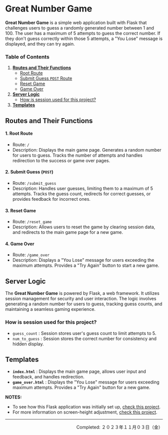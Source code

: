 # Great Number Game

**Great Number Game** is a simple web application built with Flask that challenges users to guess a randomly generated number between 1 and 100. The user has a maximum of 5 attempts to guess the correct number. If they don't guess correctly within those 5 attempts, a "You Lose" message is displayed, and they can try again.

### Table of Contents

1. [**Routes and Their Functions**](#routes-and-their-functions)
    - [Root Route](#1-root-route)
    - [Submit Guess `POST` Route](#2-submit-guess-post)
    - [Reset Game](#3-reset-game)
    - [Game Over](#4-game-over)
2. [**Server Logic**](#server-logic)
    - [How is session used for this project?](#how-is-session-used-for-this-project)
3. [**Templates**](#templates)

## Routes and Their Functions

<!-- <div align="center">
<img src="./imgs" width="450px" height="auto">
</div> -->

#### 1. Root Route

- Route: `/`
- Description: Displays the main game page. Generates a random number for users to guess. Tracks the number of attempts and handles redirection to the success or game over pages.

#### 2. Submit Guess (`POST`)

- Route: `/submit_guess`
- Description: Handles user guesses, limiting them to a maximum of 5 attempts. Tracks the guess count, redirects for correct guesses, or provides feedback for incorrect ones.

#### 3. Reset Game

- Route: `/reset_game`
- Description: Allows users to reset the game by clearing session data, and redirects to the main game page for a new game.

#### 4. Game Over

- Route: `/game_over`
- Description: Displays a "You Lose" message for users exceeding the maximum attempts. Provides a "Try Again" button to start a new game.


## Server Logic

The **Great Number Game** is powered by Flask, a web framework. It utilizes session management for security and user interaction. The logic involves generating a random number for users to guess, tracking guess counts, and maintaining a seamless gaming experience.

### How is session used for this project?

- `guess_count` : Session stores user's guess count to limit attempts to 5.
- `num_to_guess` : Session stores the correct number for consistency and hidden display.


## Templates

- **`index.html`** : Displays the main game page, allows user input and feedback, and handles redirection.
- **`game_over.html`** : Displays the "You Lose" message for users exceeding maximum attempts. Provides a "Try Again" button for a new game.



**NOTES:**
- To see how this Flask application was initially set up, [check this project](https://github.com/coderbri/Python-Jan2023/blob/main/Wk4-Flask/Lecture-Code/D9-Templates_Jinja_and_Static_Files/README.md#initial-setup).
- For more information on screen-height adjustment, [check this project](https://github.com/coderbri/Python-Jan2023/blob/main/Wk4-Flask/030-Playground/README.md#screen-height-adjustment).

---
<p align="right">Completed: ２０２３年１１月０３日（金）</p>

